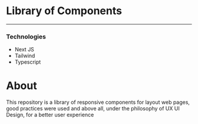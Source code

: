 # Library of Components
---

### Technologies
+ Next JS
+ Tailwind
+ Typescript

# About
This repository is a library of responsive components for layout web pages, good practices were used and above all, under the philosophy of UX UI Design, for a better user experience